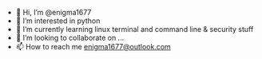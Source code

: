 - 👋 Hi, I’m @enigma1677
- 👀 I’m interested in python
- 🌱 I’m currently learning linux terminal and command line & security stuff
- 💞️ I’m looking to collaborate on ...
- 📫 How to reach me enigma1677@outlook.com

<!---
enigma1677/enigma1677 is a ✨ special ✨ repository because its `README.md` (this file) appears on your GitHub profile.
You can click the Preview link to take a look at your changes.
--->
